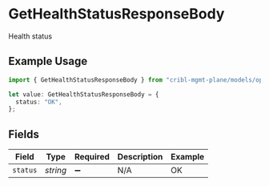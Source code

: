 # GetHealthStatusResponseBody

Health status

## Example Usage

```typescript
import { GetHealthStatusResponseBody } from "cribl-mgmt-plane/models/operations";

let value: GetHealthStatusResponseBody = {
  status: "OK",
};
```

## Fields

| Field              | Type               | Required           | Description        | Example            |
| ------------------ | ------------------ | ------------------ | ------------------ | ------------------ |
| `status`           | *string*           | :heavy_minus_sign: | N/A                | OK                 |